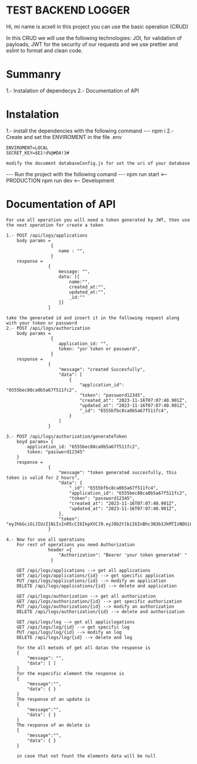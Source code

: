 # TEST BACKEND LOGGER

Hi, mi name is acxell in this project you can use the basic operation (CRUD)

In this CRUD we will use the following technologies: JOI, for validation of payloads, JWT for the security of our requests and we use prettier and eslint to format and clean code.

# Summanry

1.- Instalation of dependecys
2.- Documentation of API

# Instalation
 1.- install the dependencies with the following command ---
    npm i
 2.- Create and set the  ENVIROMENT in the file .env

    ENVIROMENT=LOCAL 
    SECRET_KEY=$E1!d%@#DA!3#

    modify the document databaseConfig.js for set the uri of your database

 --- Run the project with the following comand ---
    npm run start <-- PRODUCTION
    npm run dev <-- Development


# Documentation of API

    For use all operation you will need a token generated by JWT, then use the next operation for create a token

    1.- POST /api/logs/applications
        body params =
                     {
                        name : "",
                     }
        response =
                    {
                        message: "",
                        data: [{
                            name:"",
                            created_at:"",
                            updated_at:"",
                            _id:""
                        }]
                    }
    
    take the generated id and insert it in the following request along with your token or password
    2.- POST /api/logs/authorization
        body params =
                     {
                        application_id: "",
                        token: "yor token or password",
                     }
        response =
                    {
                        "message": "created Succesfully",
                        "data": [
                            {
                                "application_id": "6555bec88ca0b5a67f511fc2",
                                "token": "password12345",
                                "created_at": "2023-11-16T07:07:40.901Z",
                                "updated_at": "2023-11-16T07:07:40.901Z",
                                "_id": "6555bfbc8ca0b5a67f511fc4",
                            }
                        ]
                    }

    3.- POST /api/logs/authorization/generateToken
        boyd params= {
            application_id: "6555bec88ca0b5a67f511fc2",
            token: "password12345"
        }
        response =
                    {
                        "message": "token generated succesfully, this token is valid for 2 hours",
                        "data": {
                            "_id": "6555bfbc8ca0b5a67f511fc4",
                            "application_id": "6555bec88ca0b5a67f511fc2",
                            "token": "password12345",
                            "created_at": "2023-11-16T07:07:40.901Z",
                            "updated_at": "2023-11-16T07:07:40.901Z",
                        },
                        "token": "eyJhbGciOiJIUzI1NiIsInR5cCI6IkpXVCJ9.eyJ0b2tlbiI6InBhc3N3b3JkMTIzNDUiLCJhcHBsaWNhdGlvbl9pZCI6IjY1NTViZWM4OGNhMGI1YTY3ZjUxMWZjMiIsImlhdCI6MTcwMDExODU1OCwiZXhwIjoxNzAwMTI1NzU4fQ.srjnZEwdHSa5plRgU66YpNGTMJSObTbV8_NI1PTZ6cE"
                    }

    4.- Now for use all operations
        For rest of operations you need Authorization
                    header ={
                        "Authorization": "Bearer 'your token generated' "
                     }

        GET /api/logs/applications --> get all applications 
        GET /api/logs/applications/{id} --> get specific application
        PUT /api/logs/applications/{id} --> modify an application
        DELETE /api/logs/applications/{id} --> delete and application

        GET /api/logs/authorization --> get all authorization
        GET /api/logs/authorization/{id} --> get specific authorization
        PUT /api/logs/authorization/{id} --> modify an authorization
        DELETE /api/logs/authorization/{id} --> delete and authorization

        GET /api/logs/log --> get all appliclogations
        GET /api/logs/log/{id} --> get specific log
        PUT /api/logs/log/{id} --> modify an log
        DELETE /api/logs/log/{id} --> delete and log

        for the all metods of get all datas the response is
        {
            "message": "",
            "data": [ ]
        }
        for the especific element the response is 
        {
            "message":"",
            "data": { }
        }
        The response of an update is
        {
            "message":"",
            "data": { }
        }
        The response of an delete is 
        {
            "message":"",
            "data": { }
        }

        in case that not fount the elements data will be null

